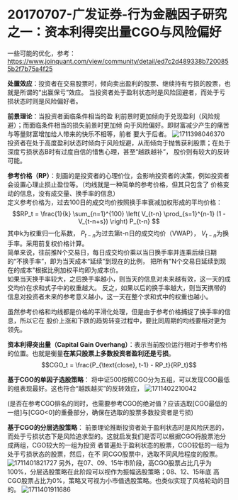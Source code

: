# 20170707-广发证券-行为金融因子研究之一：资本利得突出量CGO与风险偏好
一些可能的优化，参考：https://www.joinquant.com/view/community/detail/ed7c2d489338b7200855b2f7b75a4f25

**处置效应**：投资者在交易股票时，倾向卖出盈利的股票、继续持有亏损的股票，也就是所谓的“出赢保亏”效应。
当投资者处于盈利状态时是风险回避者，而处于亏
损状态时则是风险偏好者。

**前景理论**：当投资者面临条件相当的盈
利前景时更加倾向于兑现盈利（风险规避）；而面临条件相当的损失前景时更加倾
向于风险偏好。即财富减少产生的痛苦与等量财富增加给人带来的快乐不相等，前者
要大于后者。
![1711398046370](https://github.com/Marcotong21/Quant/assets/125079176/7e6f821c-abf5-4276-94d9-a8a2dc05cd89)
投资者在处于高度盈利状态时倾向于风险规避，从而倾向于抛售获利股票；在处于深度亏损状态B时有过度自信的惜售心理，甚至“越跌越补”，
股价则有较大的反转可能。

**参考价格（RP）**：刻画的是投资者的心理价位，会影响投资者的决策，例如投资者会设置心理止损止盈位等。（均线就是一种简单的参考价格，但其只包含了
价格变动的信息，没有成交量、换手率的信息）<br>
定义参考价格为，过去100日的成交均价按照换手率衰减加权形成的平均价格：
$$RP_t = \frac{1}{k} \sum_{n=1}^{100} \left( V_{t-n} \prod_{s=1}^{n-1} (1 - V_{t-n+s}) \right) P_{t-n}
$$
其中k为权重归一化系数， $P_{t-n}$为过去第t-n日的成交均价（VWAP）， $V_{t-n}$为换手率。采用前复权价格计算。<br>
简单来说，往前推N个交易日，每日成交均价乘以当日换手率并连乘后续日期的“不换手率”，即为当天成本“延续”到现在的比例，
把所有"N个交易日延续到现在的成本"根据比例加权平均即为成本价。<br>
如果当天换手率较大，之后换手率越小，则当天的信息对未来越有效，这一天的成交均价在求和式子中的权重越大。
反之，如果以后的换手率越大，则当天携带的信息对投资者未来的参考意义越小，这一天在整个求和式中的权重也越小。

虽然参考价格和均线都是价格的平滑化处理，但是由于参考价格捕捉了换手率的信息，所以它在
股价上涨和下跌的趋势转变过程中，要比同周期的均线要相对更为领先。

**资本利得突出量（Capital Gain Overhang）**：表示当前股价运行相对于参考价格的位置。也就是衡量**在某只股票上多数投资者盈利还是亏损**。
$$CGO_t = \frac{P_{\text{close}, t-1} - RP_t}{RP_t}$$

**基于CGO的单因子选股策略**：
将中证500按照CGO分为五组，可以发现CGO最低的组表现最好。这也符合“越跌越买”的反转效应，
![1711402210042](https://github.com/Marcotong21/Quant/assets/125079176/80dcc3d9-1c51-4718-b4d1-9eaa5434a400)

(是否在参考CGO排名的同时，也需要参考CGO的绝对值？应该选取[CGO最低的一组]与[CGO<0]的重叠部分，确保在选取的股票多数投资者是亏损)

**基于CGO的分层选股策略**：
前景理论推断投资者处于盈利状态时是风险厌恶的，而处于亏损状态下是风险追求型的。这就启发我们是否可以根据CGO将股票池分成两组，CGO较大的一组为投资
者普遍处于盈利状态的股票，CGO较低的一组为处于亏损状态的股票，然后，在不
同CGO股票中，选取不同风险程度的股票。
![1711401821727](https://github.com/Marcotong21/Quant/assets/125079176/7c8fe91a-b68b-467c-a74f-4048e90e28ac)
另外，在07、09、15牛市阶段，高CGO股票占比几乎为100%，分层选股策略在此阶段可以视作为振幅选股策略；08、12、15年底
高CGO股票占比为0%，策略又可视为小市值选股策略。也类似实现了风格轮动的目的。
![1711401911686](https://github.com/Marcotong21/Quant/assets/125079176/b63b2c92-0621-45e3-b6a0-68505db3ab8c)

